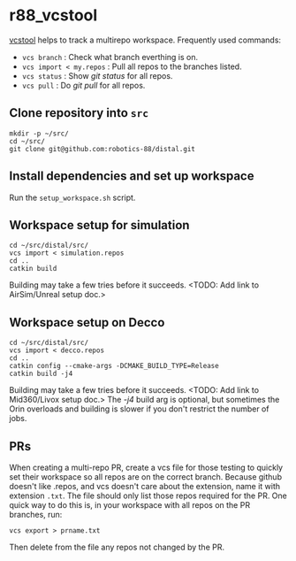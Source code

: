 # r88_vcstool

[vcstool](https://github.com/dirk-thomas/vcstool) helps to track a multirepo workspace. Frequently used commands:

* `vcs branch` : Check what branch everthing is on.
* `vcs import < my.repos` : Pull all repos to the branches listed.
* `vcs status` : Show *git status* for all repos.
* `vcs pull` : Do *git pull* for all repos.

## Clone repository into `src`
```
mkdir -p ~/src/
cd ~/src/
git clone git@github.com:robotics-88/distal.git
```

## Install dependencies and set up workspace
Run the `setup_workspace.sh` script.

## Workspace setup for simulation
```
cd ~/src/distal/src/
vcs import < simulation.repos
cd ..
catkin build
```
Building may take a few tries before it succeeds. <TODO: Add link to AirSim/Unreal setup doc.>

## Workspace setup on Decco
```
cd ~/src/distal/src/
vcs import < decco.repos
cd ..
catkin config --cmake-args -DCMAKE_BUILD_TYPE=Release
catkin build -j4
```
Building may take a few tries before it succeeds. <TODO: Add link to Mid360/Livox setup doc.> The *-j4* build arg is optional, but sometimes the Orin overloads and building is slower if you don't restrict the number of jobs.

## PRs
When creating a multi-repo PR, create a vcs file for those testing to quickly set their workspace so all repos are on the correct branch. Because github doesn't like .repos, and vcs doesn't care about the extension, name it with extension `.txt`. The file should only list those repos required for the PR. One quick way to do this is, in your workspace with all repos on the PR branches, run:

`vcs export > prname.txt`

Then delete from the file any repos not changed by the PR.